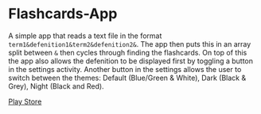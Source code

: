 # Flashcards-App
A simple app that reads a text file in the format ```term1&defenition1&term2&defenition2&```.
The app then puts this in an array split between ```&``` then cycles through finding the flashcards.
On top of this the app also allows the defenition to be displayed first by toggling a button in the settings activity.
Another button in the settings allows the user to switch between the themes: Default (Blue/Green & White), Dark (Black & Grey), Night (Black and Red).

[Play Store](https://play.google.com/store/apps/details?id=uk.co.ariesfamily.flashcards)
